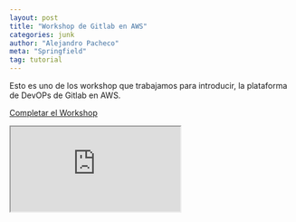 ```yaml
---
layout: post
title: "Workshop de Gitlab en AWS"
categories: junk
author: "Alejandro Pacheco"
meta: "Springfield"
tag: tutorial
---
```



Esto es uno de los workshop que trabajamos para introducir, la plataforma de DevOPs de Gitlab en AWS.

[Completar el Workshop](https://gitlab.awsworkshop.io/)

<div class="embed-responsive embed-responsive-16by9">
  <iframe class="embed-responsive-item" src="https://gitlab.awsworkshop.io/" allowfullscreen></iframe>
</div>


